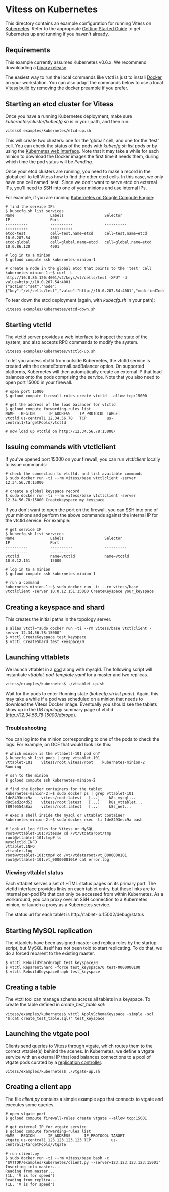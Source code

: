 # Vitess on Kubernetes

This directory contains an example configuration for running Vitess on
[Kubernetes](https://github.com/GoogleCloudPlatform/kubernetes/).
Refer to the appropriate
[Getting Started Guide](https://github.com/GoogleCloudPlatform/kubernetes/tree/master/docs/getting-started-guides)
to get Kubernetes up and running if you haven't already.

## Requirements

This example currently assumes Kubernetes v0.6.x. We recommend downloading a
[binary release](https://github.com/GoogleCloudPlatform/kubernetes/releases).

The easiest way to run the local commands like vtctl is just to install
[Docker](https://www.docker.com/)
on your workstation. You can also adapt the commands below to use a local
[Vitess build](https://github.com/youtube/vitess/blob/master/doc/GettingStarted.md)
by removing the docker preamble if you prefer.

## Starting an etcd cluster for Vitess

Once you have a running Kubernetes deployment, make sure
*kubernetes/cluster/kubecfg.sh* is in your path, and then run:

```
vitess$ examples/kubernetes/etcd-up.sh
```

This will create two clusters: one for the 'global' cell, and one for the
'test' cell.
You can check the status of the pods with *kubecfg.sh list pods* or by using the
[Kubernetes web interface](https://github.com/GoogleCloudPlatform/kubernetes/blob/master/docs/ux.md).
Note that it may take a while for each minion to download the Docker images the
first time it needs them, during which time the pod status will be *Pending*.

Once your etcd clusters are running, you need to make a record in the global
cell to tell Vitess how to find the other etcd cells. In this case, we only
have one cell named 'test'. Since we don't want to serve etcd on external IPs,
you'll need to SSH into one of your minions and use internal IPs.

For example, if you are running
[Kubernetes on Google Compute Engine](https://github.com/GoogleCloudPlatform/kubernetes/blob/master/docs/getting-started-guides/gce.md):

```
# find the service IPs
$ kubecfg.sh list services
Name                Labels                  Selector                                  IP                  Port
----------          ----------              ----------                                ----------          ----------
etcd-test           cell=test,name=etcd     cell=test,name=etcd                       10.0.207.54         4001
etcd-global         cell=global,name=etcd   cell=global,name=etcd                     10.0.86.120         4001

# log in to a minion
$ gcloud compute ssh kubernetes-minion-1

# create a node in the global etcd that points to the 'test' cell
kubernetes-minion-1:~$ curl -L http://10.0.86.120:4001/v2/keys/vt/cells/test -XPUT -d value=http://10.0.207.54:4001
{"action":"set","node":{"key":"/vt/cells/test","value":"http://10.0.207.54:4001","modifiedIndex":9,"createdIndex":9}}
```

To tear down the etcd deployment (again, with *kubecfg.sh* in your path):

```
vitess$ examples/kubernetes/etcd-down.sh
```

## Starting vtctld

The vtctld server provides a web interface to inspect the state of the system,
and also accepts RPC commands to modify the system.

```
vitess$ examples/kubernetes/vtctld-up.sh
```

To let you access vtctld from outside Kubernetes, the vtctld service is created
with the createExternalLoadBalancer option. On supported platforms, Kubernetes
will then automatically create an external IP that load balances onto the pods
comprising the service. Note that you also need to open port 15000 in your
firewall.

```
# open port 15000
$ gcloud compute firewall-rules create vtctld --allow tcp:15000

# get the address of the load balancer for vtctld
$ gcloud compute forwarding-rules list
NAME   REGION      IP_ADDRESS    IP_PROTOCOL TARGET
vtctld us-central1 12.34.56.78   TCP         us-central1/targetPools/vtctld

# now load up vtctld on http://12.34.56.78:15000/
```

## Issuing commands with vtctlclient

If you've opened port 15000 on your firewall, you can run *vtctlclient*
locally to issue commands:

```
# check the connection to vtctld, and list available commands
$ sudo docker run -ti --rm vitess/base vtctlclient -server 12.34.56.78:15000

# create a global keyspace record
$ sudo docker run -ti --rm vitess/base vtctlclient -server 12.34.56.78:15000 CreateKeyspace my_keyspace
```

If you don't want to open the port on the firewall, you can SSH into one of your
minions and perform the above commands against the internal IP for the vtctld
service. For example:

```
# get service IP
$ kubecfg.sh list services
Name                Labels                  Selector                                  IP                  Port
----------          ----------              ----------                                ----------          ----------
vtctld              name=vtctld             name=vtctld                               10.0.12.151         15000

# log in to a minion
$ gcloud compute ssh kubernetes-minion-1

# run a command
kubernetes-minion-1:~$ sudo docker run -ti --rm vitess/base vtctlclient -server 10.0.12.151:15000 CreateKeyspace your_keyspace
```

## Creating a keyspace and shard

This creates the initial paths in the topology server.

```
$ alias vtctl="sudo docker run -ti --rm vitess/base vtctlclient -server 12.34.56.78:15000"
$ vtctl CreateKeyspace test_keyspace
$ vtctl CreateShard test_keyspace/0
```

## Launching vttablets

We launch vttablet in a
[pod](https://github.com/GoogleCloudPlatform/kubernetes/blob/master/docs/pods.md)
along with mysqld. The following script will instantiate *vttablet-pod-template.yaml*
for a master and two replicas.

```
vitess/examples/kubernetes$ ./vttablet-up.sh
```

Wait for the pods to enter Running state (*kubecfg.sh list pods*).
Again, this may take a while if a pod was scheduled on a minion that needs to
download the Vitess Docker image. Eventually you should see the tablets show up
in the *DB topology* summary page of vtctld (*http://12.34.56.78:15000/dbtopo*).

### Troubleshooting

You can log into the minion corresponding to one of the pods to check the logs.
For example, on GCE that would look like this:

```
# which minion is the vttabetl-101 pod on?
$ kubecfg.sh list pods | grep vttablet-101
vttablet-101    vitess/root,vitess/root    kubernetes-minion-2    Running

# ssh to the minion
$ gcloud compute ssh kubernetes-minion-2

# find the Docker containers for the tablet
kubernetes-minion-2:~$ sudo docker ps | grep vttablet-101
1de8493ecc9a    vitess/root:latest   [...]    k8s_mysql...
d8c5ed2c4d53    vitess/root:latest   [...]    k8s_vttablet...
f89f0554a8aa    vitess/root:latest   [...]    k8s_net...

# exec a shell inside the mysql or vttablet container
kubernetes-minion-2:~$ sudo docker exec -ti 1de8493ecc9a bash

# look at log files for Vitess or MySQL
root@vttablet-101:vitess# cd /vt/vtdataroot/tmp
root@vttablet-101:tmp# ls
mysqlctld.INFO
vttablet.INFO
vttablet.log
root@vttablet-101:tmp# cd /vt/vtdataroot/vt_0000000101
root@vttablet-101:vt_0000000101# cat error.log
```

### Viewing vttablet status

Each vttablet serves a set of HTML status pages on its primary port.
The vtctld interface provides links on each tablet entry, but these links are
to internal per-pod IPs that can only be accessed from within Kubernetes.
As a workaround, you can proxy over an SSH connection to a Kubernetes minion,
or launch a proxy as a Kubernetes service.

The status url for each tablet is http://tablet-ip:15002/debug/status

## Starting MySQL replication

The vttablets have been assigned master and replica roles by the startup
script, but MySQL itself has not been told to start replicating.
To do that, we do a forced reparent to the existing master.

```
$ vtctl RebuildShardGraph test_keyspace/0
$ vtctl ReparentShard -force test_keyspace/0 test-0000000100
$ vtctl RebuildKeyspaceGraph test_keyspace
```

## Creating a table

The vtctl tool can manage schema across all tablets in a keyspace.
To create the table defined in *create_test_table.sql*:

```
vitess/examples/kubernetes$ vtctl ApplySchemaKeyspace -simple -sql "$(cat create_test_table.sql)" test_keyspace
```

## Launching the vtgate pool

Clients send queries to Vitess through vtgate, which routes them to the
correct vttablet(s) behind the scenes. In Kubernetes, we define a vtgate
service with an external IP that load balances connections to a pool of
vtgate pods curated by a
[replication controller](https://github.com/GoogleCloudPlatform/kubernetes/blob/master/docs/replication-controller.md).

```
vitess/examples/kubernetes$ ./vtgate-up.sh
```

## Creating a client app

The file *client.py* contains a simple example app that connects to vtgate
and executes some queries.

```
# open vtgate port
$ gcloud compute firewall-rules create vtgate --allow tcp:15001

# get external IP for vtgate service
$ gcloud compute forwarding-rules list
NAME   REGION      IP_ADDRESS      IP_PROTOCOL TARGET
vtgate us-central1 123.123.123.123 TCP         us-central1/targetPools/vtgate

# run client.py
$ sudo docker run -ti --rm vitess/base bash -c '$VTTOP/examples/kubernetes/client.py --server=123.123.123.123:15001'
Inserting into master...
Reading from master...
(1L, 'V is for speed')
Reading from replica...
(1L, 'V is for speed')
```
